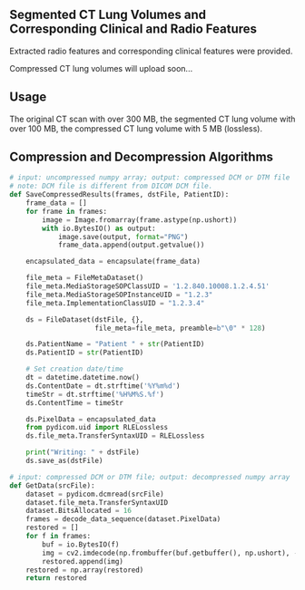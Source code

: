## Segmented CT Lung Volumes and Corresponding Clinical and Radio Features
Extracted radio features and corresponding clinical features were provided.

Compressed CT lung volumes will upload soon...

## Usage
The original CT scan with over 300 MB, the segmented CT lung volume with over 100 MB, the compressed CT lung volume with 5 MB (lossless).

## Compression and Decompression Algorithms
```python
# input: uncompressed numpy array; output: compressed DCM or DTM file
# note: DCM file is different from DICOM DCM file.
def SaveCompressedResults(frames, dstFile, PatientID):
    frame_data = []
    for frame in frames:
        image = Image.fromarray(frame.astype(np.ushort))
        with io.BytesIO() as output:
            image.save(output, format="PNG")
            frame_data.append(output.getvalue())

    encapsulated_data = encapsulate(frame_data)

    file_meta = FileMetaDataset()
    file_meta.MediaStorageSOPClassUID = '1.2.840.10008.1.2.4.51'
    file_meta.MediaStorageSOPInstanceUID = "1.2.3"
    file_meta.ImplementationClassUID = "1.2.3.4"

    ds = FileDataset(dstFile, {},
                     file_meta=file_meta, preamble=b"\0" * 128)

    ds.PatientName = "Patient " + str(PatientID)
    ds.PatientID = str(PatientID)

    # Set creation date/time
    dt = datetime.datetime.now()
    ds.ContentDate = dt.strftime('%Y%m%d')
    timeStr = dt.strftime('%H%M%S.%f') 
    ds.ContentTime = timeStr

    ds.PixelData = encapsulated_data
    from pydicom.uid import RLELossless
    ds.file_meta.TransferSyntaxUID = RLELossless

    print("Writing: " + dstFile)
    ds.save_as(dstFile)

# input: compressed DCM or DTM file; output: decompressed numpy array
def GetData(srcFile):    
    dataset = pydicom.dcmread(srcFile)
    dataset.file_meta.TransferSyntaxUID
    dataset.BitsAllocated = 16
    frames = decode_data_sequence(dataset.PixelData)
    restored = []
    for f in frames:
        buf = io.BytesIO(f)
        img = cv2.imdecode(np.frombuffer(buf.getbuffer(), np.ushort), -1)
        restored.append(img)    
    restored = np.array(restored)
    return restored
```
